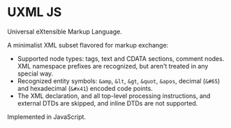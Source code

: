 UXML JS
=======

Universal eXtensible Markup Language.

A minimalist XML subset flavored for markup exchange:

  * Supported node types: tags, text and CDATA sections, comment nodes. XML namespace prefixes are recognized, but aren't treated in any special way.
  * Recognized entity symbols: `&amp`, `&lt`, `&gt`, `&quot`, `&apos`, decimal (`&#65`) and hexadecimal (`&#x41`) encoded code points.
  * The XML declaration, and all top-level processing instructions, and external DTDs are skipped, and inline DTDs are not supported.

Implemented in JavaScript.

